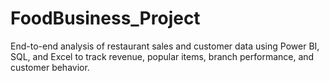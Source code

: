 # FoodBusiness_Project
End-to-end analysis of restaurant sales and customer data using Power BI, SQL, and Excel to track revenue, popular items, branch performance, and customer behavior.
